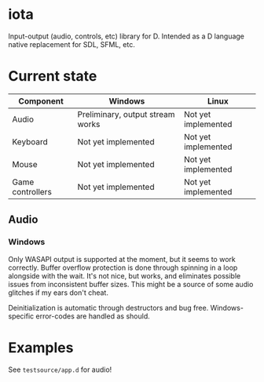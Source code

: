 # iota
Input-output (audio, controls, etc) library for D. Intended as a D language native replacement for SDL, SFML, etc.

# Current state

|Component                 |Windows                             |Linux                               |
|--------------------------|------------------------------------|------------------------------------|
|Audio                     |Preliminary, output stream works    |Not yet implemented                 |
|Keyboard                  |Not yet implemented                 |Not yet implemented                 |
|Mouse                     |Not yet implemented                 |Not yet implemented                 |
|Game controllers          |Not yet implemented                 |Not yet implemented                 |

## Audio

### Windows

Only WASAPI output is supported at the moment, but it seems to work correctly. Buffer overflow protection is done through spinning in a loop alongside with the wait. It's not nice, but works, and eliminates possible issues from inconsistent buffer sizes. This might be a source of some audio glitches if my ears don't cheat.

Deinitialization is automatic through destructors and bug free. Windows-specific error-codes are handled as should.

# Examples

See `testsource/app.d` for audio!